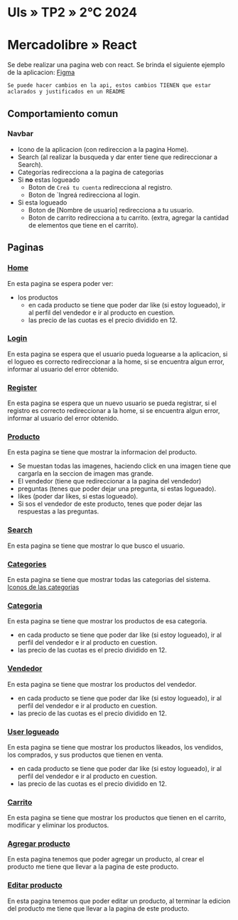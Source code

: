 # UIs » TP2 » 2°C 2024

# Mercadolibre » React


Se debe realizar una pagina web con react.
Se brinda el siguiente ejemplo de la aplicacion: [Figma](https://www.figma.com/design/oauLoRKzswvzectxA7Juhn/MercadoLibre?node-id=2-165&t=NsCL3HIugv7d3Xsf-1)

```
Se puede hacer cambios en la api, estos cambios TIENEN que estar aclarados y justificados en un README
```

## Comportamiento comun

### Navbar

- Icono de la aplicacion (con redireccion a la pagina Home).
- Search (al realizar la busqueda y dar enter tiene que redireccionar a Search).
- Categorías redirecciona a la pagina de categorias
- Si **no** estas logueado
  - Boton de `Creá tu cuenta` redirecciona al registro. 
  - Boton de `Ingreá redirecciona al login.
- Si esta logueado
  - Boton de [Nombre de usuario] redirecciona a tu usuario.
  - Boton de carrito redirecciona a tu carrito. (extra, agregar la cantidad de elementos que tiene en el carrito).

## Paginas

### [Home](https://www.figma.com/design/oauLoRKzswvzectxA7Juhn/MercadoLibre?node-id=2-246&t=NsCL3HIugv7d3Xsf-4)

En esta pagina se espera poder ver:
  - los productos
    - en cada producto se tiene que poder dar like (si estoy logueado), ir al perfil del vendedor e ir al producto en cuestion.
    - las precio de las cuotas es el precio dividido en 12.
  
### [Login](https://www.figma.com/design/oauLoRKzswvzectxA7Juhn/MercadoLibre?node-id=24-1196&t=NsCL3HIugv7d3Xsf-4)

En esta pagina se espera que el usuario pueda loguearse a la aplicacion, si el logueo es correcto redireccionar a la home, si se encuentra algun error, informar al usuario del error obtenido.

### [Register](https://www.figma.com/design/oauLoRKzswvzectxA7Juhn/MercadoLibre?node-id=24-1239&t=NsCL3HIugv7d3Xsf-4)

En esta pagina se espera que un nuevo usuario se pueda registrar, si el registro es correcto redireccionar a la home, si se encuentra algun error, informar al usuario del error obtenido.

### [Producto](https://www.figma.com/design/oauLoRKzswvzectxA7Juhn/MercadoLibre?node-id=12-1272&t=NsCL3HIugv7d3Xsf-4)

En esta pagina se tiene que mostrar la informacion del producto.

- Se muestan todas las imagenes, haciendo click en una imagen tiene que cargarla en la seccion de imagen mas grande.
- El vendedor (tiene que redireccionar a la pagina del vendedor)
- preguntas (tenes que poder dejar una pregunta, si estas logueado).
- likes (poder dar likes, si estas logueado).
- Si sos el vendedor de este producto, tenes que poder dejar las respuestas a las preguntas.

### [Search](https://www.figma.com/design/oauLoRKzswvzectxA7Juhn/MercadoLibre?node-id=9-584&t=NsCL3HIugv7d3Xsf-4)

En esta pagina se tiene que mostrar lo que busco el usuario.

### [Categories](https://www.figma.com/design/oauLoRKzswvzectxA7Juhn/MercadoLibre?node-id=4-218&t=NsCL3HIugv7d3Xsf-4)

En esta pagina se tiene que mostrar todas las categorias del sistema. [Iconos de las categorias](https://www.figma.com/design/oauLoRKzswvzectxA7Juhn/MercadoLibre?node-id=4-467&t=NsCL3HIugv7d3Xsf-4)

### [Categoria](https://www.figma.com/design/oauLoRKzswvzectxA7Juhn/MercadoLibre?node-id=9-341&t=NsCL3HIugv7d3Xsf-4)

En esta pagina se tiene que mostrar los productos de esa categoria.
  - en cada producto se tiene que poder dar like (si estoy logueado), ir al perfil del vendedor e ir al producto en cuestion.
  - las precio de las cuotas es el precio dividido en 12.

### [Vendedor](https://www.figma.com/design/oauLoRKzswvzectxA7Juhn/MercadoLibre?node-id=9-717&t=NsCL3HIugv7d3Xsf-4)

En esta pagina se tiene que mostrar los productos del vendedor.
  - en cada producto se tiene que poder dar like (si estoy logueado), ir al perfil del vendedor e ir al producto en cuestion.
  - las precio de las cuotas es el precio dividido en 12.

### [User logueado](https://www.figma.com/design/oauLoRKzswvzectxA7Juhn/MercadoLibre?node-id=9-912&t=NsCL3HIugv7d3Xsf-4)

En esta pagina se tiene que mostrar los productos likeados, los vendidos, los comprados, y sus productos que tienen en venta.
  - en cada producto se tiene que poder dar like (si estoy logueado), ir al perfil del vendedor e ir al producto en cuestion.
  - las precio de las cuotas es el precio dividido en 12.

### [Carrito](https://www.figma.com/design/oauLoRKzswvzectxA7Juhn/MercadoLibre?node-id=11-1020&t=NsCL3HIugv7d3Xsf-4)

En esta pagina se tiene que mostrar los productos que tienen en el carrito, modificar y eliminar los productos.

### [Agregar producto](https://www.figma.com/design/oauLoRKzswvzectxA7Juhn/MercadoLibre?node-id=24-1295&t=NsCL3HIugv7d3Xsf-4)

En esta pagina tenemos que poder agregar un producto, al crear el producto me tiene que llevar a la pagina de este producto.

### [Editar producto](https://www.figma.com/design/oauLoRKzswvzectxA7Juhn/MercadoLibre?node-id=24-1483&t=NsCL3HIugv7d3Xsf-4)

En esta pagina tenemos que poder editar un producto, al terminar la edicion del producto me tiene que llevar a la pagina de este producto.
